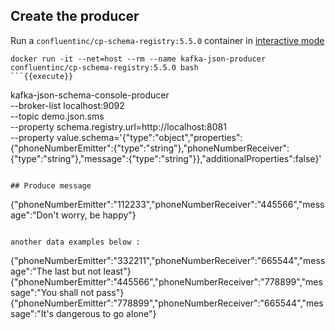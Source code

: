
## Create the producer

Run a `confluentinc/cp-schema-registry:5.5.0` container in [interactive mode](https://docs.docker.com/engine/reference/commandline/run/#assign-name-and-allocate-pseudo-tty---name--it)

```
docker run -it --net=host --rm --name kafka-json-producer confluentinc/cp-schema-registry:5.5.0 bash
```{{execute}}

```
kafka-json-schema-console-producer \
    --broker-list localhost:9092 \
    --topic demo.json.sms \
    --property schema.registry.url=http://localhost:8081 \
    --property value.schema='{"type":"object","properties":{"phoneNumberEmitter":{"type":"string"},"phoneNumberReceiver":{"type":"string"},"message":{"type":"string"}},"additionalProperties":false}'
```{{execute}}

## Produce message

```
{"phoneNumberEmitter":"112233","phoneNumberReceiver":"445566","message":"Don't worry, be happy"}
```{{execute}}

another data examples below :

```
{"phoneNumberEmitter":"332211","phoneNumberReceiver":"665544","message":"The last but not least"}
{"phoneNumberEmitter":"445566","phoneNumberReceiver":"778899","message":"You shall not pass"}
{"phoneNumberEmitter":"778899","phoneNumberReceiver":"665544","message":"It's dangerous to go alone"}
```{{execute}}
